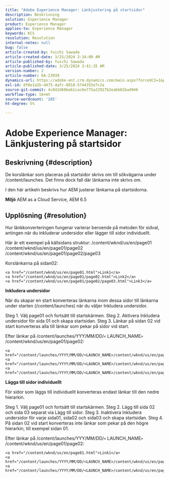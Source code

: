 ```yaml
---
title: "Adobe Experience Manager: Länkjustering på startsidor"
description: Beskrivning
solution: Experience Manager
product: Experience Manager
applies-to: Experience Manager
keywords: KCS
resolution: Resolution
internal-notes: null
bug: false
article-created-by: Yuichi Sawada
article-created-date: 3/25/2024 3:34:09 AM
article-published-by: Yuichi Sawada
article-published-date: 3/25/2024 3:41:35 AM
version-number: 2
article-number: KA-23939
dynamics-url: https://adobe-ent.crm.dynamics.com/main.aspx?forceUCI=1&pagetype=entityrecord&etn=knowledgearticle&id=68840384-58ea-ee11-a204-6045bd006268
exl-id: df0e1a2b-d475-4afc-8010-5744355e7c2a
source-git-commit: 4c842d68beb1cac6e775a22927b2eabb82bad946
workflow-type: tm+mt
source-wordcount: '285'
ht-degree: 5%

---
```


# Adobe Experience Manager: Länkjustering på startsidor

## Beskrivning {#description}


De korslänkar som placeras på startsidor skrivs om till sökvägarna under /content/launches. Det finns dock fall där länkarna inte skrivs om.

I den här artikeln beskrivs hur AEM justerar länkarna på startsidorna.

<b>Miljö</b>
AEM as a Cloud Service, AEM 6.5


## Upplösning {#resolution}


Hur länkkonverteringen fungerar varierar beroende på metoden för sidval, antingen när du inkluderar undersidor eller lägger till sidor individuellt.

Här är ett exempel på källsidans struktur: /content/wknd/us/en/page01 /content/wknd/us/en/page01/page02 /content/wknd/us/en/page01/page02/page03

Korslänkarna på sidan02:


```
<a href="/content/wknd/us/en/page01.html">Link1</a>
<a href="/content/wknd/us/en/page01/page02.html">Link2</a>
<a href="/content/wknd/us/en/page01/page02/page03.html">Link3</a>
```


<b>Inkludera undersidor</b>

När du skapar en start konverteras länkarna inom dessa sidor till länkarna under starten (/content/launches) när du väljer Inkludera undersidor.

Steg 1. Välj page01 och fortsätt till startskärmen.
Steg 2. Aktivera Inkludera undersidor för sida 01 och skapa startsidan.
Steg 3. Länkar på sidan 02 vid start konverteras alla till länkar som pekar på sidor vid start.

Efter länkar på /content/launches/YYY/MM/DD/`<` LAUNCH_NAME`>` /content/wknd/us/en/page01/page02:


```
<a href="/content/launches/YYYY/MM/DD/<LAUNCH_NAME>/content/wknd/us/en/page01.html">Link1</a>
<a href="/content/launches/YYYY/MM/DD/<LAUNCH_NAME>/content/wknd/us/en/page01/page02.html">Link2</a>
<a href="/content/launches/YYYY/MM/DD/<LAUNCH_NAME>/content/wknd/us/en/page01/page02/page03.html">Link3</a>
```


<b>Lägga till sidor individuellt</b>

För sidor som läggs till individuellt konverteras endast länkar till den nedre hierarkin.

Steg 1. Välj page01 och fortsätt till startskärmen.
Steg 2. Lägg till sida 02 och sida 03 separat via Lägg till sidor.
Steg 3. Inaktivera Inkludera undersidor för varje sida01, sida02 och sida03 och skapa startsidan.
Steg 4. På sidan 02 vid start konverteras inte länkar som pekar på den högre hierarkin, till exempel sidan 01.

Efter länkar på /content/launches/YYY/MM/DD/`<` LAUNCH_NAME`>` /content/wknd/us/en/page01/page02:


```
<a href="/content/wknd/us/en/page01.html">Link1</a> 
<a href="/content/launches/YYYY/MM/DD/<LAUNCH_NAME>/content/wknd/us/en/page01/page02.html">Link2</a>
<a href="/content/launches/YYYY/MM/DD/<LAUNCH_NAME>/content/wknd/us/en/page01/page02/page03.html">Link3</a>
```
